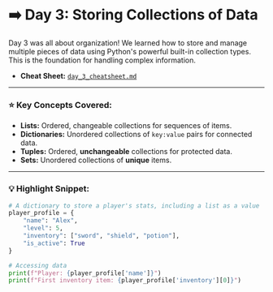 # ➡️ Day 3: Storing Collections of Data

Day 3 was all about organization! We learned how to store and manage multiple pieces of data using Python's powerful built-in collection types. This is the foundation for handling complex information.

* **Cheat Sheet:** [`day_3_cheatsheet.md`](./day3_cheatsheet.md)

---

### ⭐ Key Concepts Covered:

* **Lists:** Ordered, changeable collections for sequences of items.
* **Dictionaries:** Unordered collections of `key:value` pairs for connected data.
* **Tuples:** Ordered, **unchangeable** collections for protected data.
* **Sets:** Unordered collections of **unique** items.

---

### 💡 Highlight Snippet:

```python
# A dictionary to store a player's stats, including a list as a value
player_profile = {
    "name": "Alex",
    "level": 5,
    "inventory": ["sword", "shield", "potion"],
    "is_active": True
}

# Accessing data
print(f"Player: {player_profile['name']}")
print(f"First inventory item: {player_profile['inventory'][0]}")
